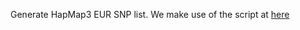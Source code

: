 Generate HapMap3 EUR SNP list.
We make use of the script at [here](https://github.com/liangyy/misc-tools/tree/master/hapmap3_snps)